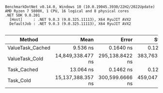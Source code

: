 ```

BenchmarkDotNet v0.14.0, Windows 10 (10.0.19045.3930/22H2/2022Update)
AMD Ryzen 7 5800X, 1 CPU, 16 logical and 8 physical cores
.NET SDK 9.0.201
  [Host]     : .NET 9.0.3 (9.0.325.11113), X64 RyuJIT AVX2
  DefaultJob : .NET 9.0.3 (9.0.325.11113), X64 RyuJIT AVX2


```
| Method           | Mean              | Error           | StdDev          | Median            | Gen0   | Allocated |
|----------------- |------------------:|----------------:|----------------:|------------------:|-------:|----------:|
| ValueTask_Cached |          9.536 ns |       0.1640 ns |       0.1280 ns |          9.517 ns | 0.0043 |      72 B |
| ValueTask_Cold   | 14,849,338.477 ns | 295,138.8422 ns | 383,763.8941 ns | 14,979,760.938 ns |      - |     478 B |
| Task_Cached      |         13.064 ns |       0.1462 ns |       0.1221 ns |         13.052 ns | 0.0086 |     144 B |
| Task_Cold        | 15,137,388.357 ns | 300,599.6666 ns | 459,047.4768 ns | 15,421,284.375 ns |      - |     467 B |
